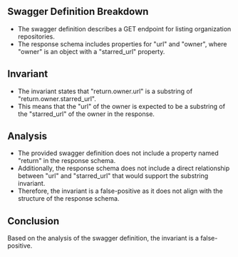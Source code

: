 ## Swagger Definition Breakdown
- The swagger definition describes a GET endpoint for listing organization repositories.
- The response schema includes properties for "url" and "owner", where "owner" is an object with a "starred_url" property.

## Invariant
- The invariant states that "return.owner.url" is a substring of "return.owner.starred_url".
- This means that the "url" of the owner is expected to be a substring of the "starred_url" of the owner in the response.

## Analysis
- The provided swagger definition does not include a property named "return" in the response schema.
- Additionally, the response schema does not include a direct relationship between "url" and "starred_url" that would support the substring invariant.
- Therefore, the invariant is a false-positive as it does not align with the structure of the response schema.

## Conclusion
Based on the analysis of the swagger definition, the invariant is a false-positive.
